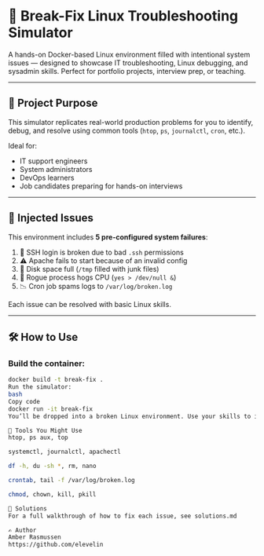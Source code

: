 # 🧰 Break-Fix Linux Troubleshooting Simulator

A hands-on Docker-based Linux environment filled with intentional system issues — designed to showcase IT troubleshooting, Linux debugging, and sysadmin skills. Perfect for portfolio projects, interview prep, or teaching.

---

## 🚀 Project Purpose

This simulator replicates real-world production problems for you to identify, debug, and resolve using common tools (`htop`, `ps`, `journalctl`, `cron`, etc.).

Ideal for:
- IT support engineers
- System administrators
- DevOps learners
- Job candidates preparing for hands-on interviews

---

## 🧱 Injected Issues

This environment includes **5 pre-configured system failures**:

1. 🔐 SSH login is broken due to bad `.ssh` permissions  
2. ⚠️ Apache fails to start because of an invalid config  
3. 💾 Disk space full (`/tmp` filled with junk files)  
4. 🧠 Rogue process hogs CPU (`yes > /dev/null &`)  
5. 📉 Cron job spams logs to `/var/log/broken.log`  

Each issue can be resolved with basic Linux skills.

---

## 🛠️ How to Use

### Build the container:
```bash
docker build -t break-fix .
Run the simulator:
bash
Copy code
docker run -it break-fix
You’ll be dropped into a broken Linux environment. Use your skills to investigate and repair the system.

🧪 Tools You Might Use
htop, ps aux, top

systemctl, journalctl, apachectl

df -h, du -sh *, rm, nano

crontab, tail -f /var/log/broken.log

chmod, chown, kill, pkill

📝 Solutions
For a full walkthrough of how to fix each issue, see solutions.md

✍️ Author
Amber Rasmussen
https://github.com/elevelin
